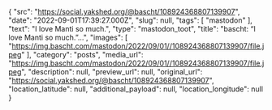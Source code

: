 {
  "src": "https://social.yakshed.org/@bascht/108924368807139907",
  "date": "2022-09-01T17:39:27.000Z",
  "slug": null,
  "tags": [
    "mastodon"
  ],
  "text": "I love Manti so much.",
  "type": "mastodon_toot",
  "title": "bascht: “I love Manti so much.”…",
  "images": [
    "https://img.bascht.com/mastodon/2022/09/01//108924368807139907/file.jpeg"
  ],
  "category": "posts",
  "media_url": "https://img.bascht.com/mastodon/2022/09/01//108924368807139907/file.jpeg",
  "description": null,
  "preview_url": null,
  "original_url": "https://social.yakshed.org/@bascht/108924368807139907",
  "location_latitude": null,
  "additional_payload": null,
  "location_longitude": null
}
